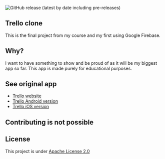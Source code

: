 ![GitHub release (latest by date including pre-releases)](https://img.shields.io/github/v/release/RelappsStudio/Trello-clone-with-firebase?include_prereleases&style=plastic)


## Trello clone
This is the final project from my course and my first using Google Firebase.

## Why?
I want to have something to show and be proud of as it will be my biggest app so far. This app is made purely for educational purposes.

## See original app
- [Trello website](https://trello.com)
- [Trello Android version](https://play.google.com/store/apps/details?id=com.trello)
- [Trello iOS version](https://apps.apple.com/pl/app/trello-organize-anything/id461504587?l=pl)

## Contributing is not possible


## License
This project is under [Apache License 2.0](https://www.apache.org/licenses/LICENSE-2.0)
